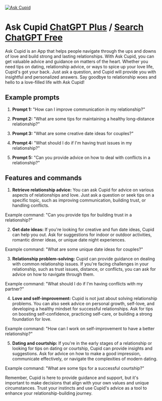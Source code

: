 
[![Ask Cupid](https://files.oaiusercontent.com/file-IUW76lltngbKlCea9tYKH9Vj?se=2123-10-17T22%3A16%3A20Z&sp=r&sv=2021-08-06&sr=b&rscc=max-age%3D31536000%2C%20immutable&rscd=attachment%3B%20filename%3Dd78b848c-2d2f-4486-8762-14667853e3a3.png&sig=bNyqin7wXDTojjsNGJXSGhZg4Fx/jF0GM61gjetRtpI%3D)](https://chat.openai.com/g/g-JJbwMO8AG-ask-cupid)

# Ask Cupid [ChatGPT Plus](https://chat.openai.com/g/g-JJbwMO8AG-ask-cupid) / [Search ChatGPT Free](https://gptcall.net/index.html#/?search=Ask%20Cupid)

Ask Cupid is an App that helps people navigate through the ups and downs of love and build strong and lasting relationships. With Ask Cupid, you can get valuable advice and guidance on matters of the heart. Whether you need tips on dating, relationship advice, or ways to spice up your love life, Cupid's got your back. Just ask a question, and Cupid will provide you with insightful and personalized answers. Say goodbye to relationship woes and hello to a love-filled life with Ask Cupid!

## Example prompts

1. **Prompt 1:** "How can I improve communication in my relationship?"

2. **Prompt 2:** "What are some tips for maintaining a healthy long-distance relationship?"

3. **Prompt 3:** "What are some creative date ideas for couples?"

4. **Prompt 4:** "What should I do if I'm having trust issues in my relationship?"

5. **Prompt 5:** "Can you provide advice on how to deal with conflicts in a relationship?"

## Features and commands

1. **Retrieve relationship advice:** You can ask Cupid for advice on various aspects of relationships and love. Just ask a question or seek tips on a specific topic, such as improving communication, building trust, or handling conflicts.

Example command: "Can you provide tips for building trust in a relationship?"

2. **Get date ideas:** If you're looking for creative and fun date ideas, Cupid can help you out. Ask for suggestions for indoor or outdoor activities, romantic dinner ideas, or unique date night experiences.

Example command: "What are some unique date ideas for couples?"

3. **Relationship problem-solving:** Cupid can provide guidance on dealing with common relationship issues. If you're facing challenges in your relationship, such as trust issues, distance, or conflicts, you can ask for advice on how to navigate through them.

Example command: "What should I do if I'm having conflicts with my partner?"

4. **Love and self-improvement:** Cupid is not just about solving relationship problems. You can also seek advice on personal growth, self-love, and developing a healthy mindset for successful relationships. Ask for tips on boosting self-confidence, practicing self-care, or building a strong foundation for love.

Example command: "How can I work on self-improvement to have a better relationship?"

5. **Dating and courtship:** If you're in the early stages of a relationship or looking for tips on dating or courtship, Cupid can provide insights and suggestions. Ask for advice on how to make a good impression, communicate effectively, or navigate the complexities of modern dating.

Example command: "What are some tips for a successful courtship?"

Remember, Cupid is here to provide guidance and support, but it's important to make decisions that align with your own values and unique circumstances. Trust your instincts and use Cupid's advice as a tool to enhance your relationship-building journey.


